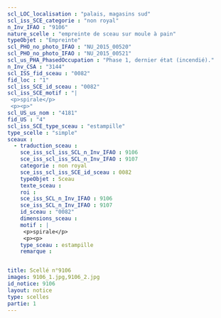 ```yaml
---
scl_LOC_localisation : "palais, magasins sud"
scl_iss_SCE_categorie : "non royal"
n_Inv_IFAO : "9106"
nature_scelle : "empreinte de sceau sur moule à pain"
typeObjet : "Empreinte"
scl_PHO_no_photo_IFAO : "NU_2015_00520"
scl_PHO_no_photo_IFAO : "NU_2015_00521"
scl_us_PHA_PhasedOccupation : "Phase 1, dernier état (incendié)."
n_Inv_CSA : "3144"
scl_ISS_fid_sceau : "0082"
fid_loc : "1"
scl_iss_SCE_id_sceau : "0082"
scl_iss_SCE_motif : "|
 <p>spirale</p>
 <p><p>"
scl_US_us_nom : "4181"
fid_US : "4"
scl_iss_SCE_type_sceau : "estampille"
type_scelle : "simple"
sceaux :
  - traduction_sceau : 
    sce_iss_scl_iss_SCL_n_Inv_IFAO : 9106
    sce_iss_scl_iss_SCL_n_Inv_IFAO : 9107
    categorie : non royal
    sce_iss_scl_iss_SCE_id_sceau : 0082
    typeObjet : Sceau
    texte_sceau : 
    roi : 
    sce_iss_SCL_n_Inv_IFAO : 9106
    sce_iss_SCL_n_Inv_IFAO : 9107
    id_sceau : "0082"
    dimensions_sceau : 
    motif : |
     <p>spirale</p>
     <p><p>
    type_sceau : estampille
    remarque : 


title: Scellé n°9106
images: 9106_1.jpg,9106_2.jpg
id_notice: 9106
layout: notice
type: scelles
partie: 1
---
```

